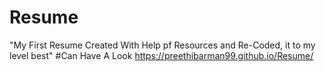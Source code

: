 # Resume
"My First Resume Created With Help pf Resources and Re-Coded, it to my level best"
#Can Have A Look
https://preethibarman99.github.io/Resume/
